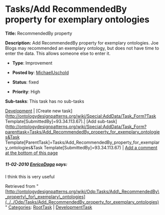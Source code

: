 #  Tasks/Add RecommendedBy property for exemplary ontologies


__Title:__ RecommendedBy property


__Description:__ Add RecommendedBy property for exemplary ontologies. Joe Blogs may recommended an exemplary ontology, but does not have time to enter the data. This allows someone else to enter it. 


  





* __Type__: Improvement
* __Posted by__: [MichaelUschold](../../User/MichaelUschold "User:MichaelUschold")
* __Status__: fixed


* __Priority__: High




__Sub-tasks__:
This task has no sub-tasks




[Development](../../Odp/Development "Odp:Development") | [Create new task](http://ontologydesignpatterns.org/wiki/Special:AddData/Task_Form?Task Template[SubmittedBy]=93.34.113.67).| [Add sub-task](http://ontologydesignpatterns.org/wiki/Special:AddData/Task_Form?parenttask=Tasks/Add_RecommendedBy_property_for_exemplary_ontologies&Task Template[ParentTask]=Tasks/Add_RecommendedBy_property_for_exemplary_ontologies&Task Template[SubmittedBy]=93.34.113.67) | [Add a comment at the bottom of this page](../index.php@title=Odp%253AAdd_comment&target=Odp%253ATasks%252F../../Odp/Tasks/Add_RecommendedBy_property_for_exemplary_ontologies#New_comment "http://ontologydesignpatterns.org/wiki/index.php?title=Odp:Add_comment&target=Odp:Tasks/Add_RecommendedBy_property_for_exemplary_ontologies#New_comment")
#####  11-02-2010 [EnricoDaga](../../User/EnricoDaga "User:EnricoDaga") says:


I think this is very useful





Retrieved from "[http://ontologydesignpatterns.org/wiki/Odp:Tasks/Add\_RecommendedBy\_property\_for\_exemplary\_ontologies](../../Odp/Tasks/Add_RecommendedBy_property_for_exemplary_ontologies)"
 [Categories](http://ontologydesignpatterns.org/wiki/Special:Categories "Special:Categories"): [RootTask](../../Category/RootTask "Category:RootTask") | [DevelopmentTask](../../Category/DevelopmentTask "Category:DevelopmentTask")